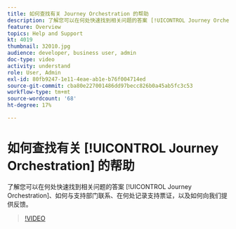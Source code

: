 ```yaml
---
title: 如何查找有关 Journey Orchestration 的帮助
description: 了解您可以在何处快速找到相关问题的答案 [!UICONTROL Journey Orchestration]、如何与支持部门联系、在何处记录支持票证，以及如何向我们提供反馈。
feature: Overview
topics: Help and Support
kt: 4019
thumbnail: 32010.jpg
audience: developer, business user, admin
doc-type: video
activity: understand
role: User, Admin
exl-id: 80fb9247-1e11-4eae-ab1e-b76f004714ed
source-git-commit: cba80e227001486dd97becc826b0a45ab5fc3c53
workflow-type: tm+mt
source-wordcount: '68'
ht-degree: 17%

---
```


# 如何查找有关 [!UICONTROL Journey Orchestration] 的帮助

了解您可以在何处快速找到相关问题的答案 [!UICONTROL Journey Orchestration]、如何与支持部门联系、在何处记录支持票证，以及如何向我们提供反馈。

>[!VIDEO](https://video.tv.adobe.com/v/32010?quality=12&learn=on)
